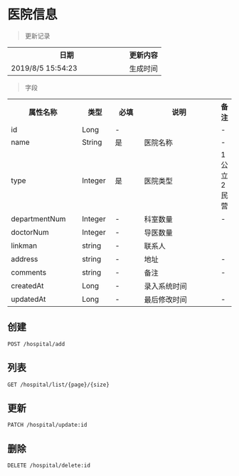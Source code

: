 # 医院信息

> 更新记录

<table>
    <tr>
        <th style="width:250px;">日期</th>
        <th>更新内容</th>
    </tr>
    <tr>
        <td>2019/8/5 15:54:23 </td>
        <td>生成时间</td>
    </tr>
</table>

> 字段

<table>
    <tr>
        <th style="width:150px;">属性名称</th>
        <th style="width:60px;">类型</th>
        <th style="width:60px;">必填</th>
        <th style="width:200px;">说明</th>
        <th>备注</th>
    </tr>
    <tr>
        <td>id</td>
        <td>Long</td>
        <td>-</td>
        <td></td>
        <td>-</td>
    </tr>
    <tr>
        <td>name</td>
        <td>String</td>
        <td>是</td>
        <td>医院名称</td>
        <td>-</td>
    </tr>
    <tr>
        <td>type</td>
        <td>Integer</td>
        <td>是</td>
        <td>医院类型</td>
        <td>1 公立 2 民营</td>
    </tr>
    <tr>
        <td>departmentNum</td>
        <td>Integer</td>
        <td>-</td>
        <td>科室数量</td>
        <td>-</td>
    </tr>
    <tr>
        <td>doctorNum</td>
        <td>Integer</td>
        <td>-</td>
        <td>导医数量</td>
        <td></td>
    </tr>
    <tr>
        <td>linkman</td>
        <td>string</td>
        <td>-</td>
        <td>联系人</td>
        <td></td>
    </tr>
    <tr>
        <td>address</td>
        <td>string</td>
        <td>-</td>
        <td>地址</td>
        <td>-</td>
    </tr>
    <tr>
        <td>comments</td>
        <td>string</td>
        <td>-</td>
        <td>备注</td>
        <td>-</td>
    </tr>
    <tr>
        <td>createdAt</td>
        <td>Long</td>
        <td>-</td>
        <td>录入系统时间</td>
        <td></td>
    </tr>
    <tr>
        <td>updatedAt</td>
        <td>Long</td>
        <td>-</td>
        <td>最后修改时间</td>
        <td>-</td>
    </tr>
   
</table>

## 创建

```
POST /hospital/add
```

## 列表

```
GET /hospital/list/{page}/{size}
```

## 更新

```
PATCH /hospital/update:id
```

## 删除

```
DELETE /hospital/delete:id
```

</table>